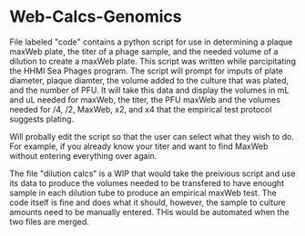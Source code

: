 # Web-Calcs-Genomics

File labeled "code" contains a python script for use in determining a plaque maxWeb plate, the titer of a phage sample, and the needed volume of a dilution to create a maxWeb plate. This script was written while parcipitating the HHMI Sea Phages program. The script will prompt for imputs of plate diameter, plaque diamter, the volume added to the culture that was plated, and the number of PFU. It will take this data and display the volumes in mL and uL needed for maxWeb, the titer, the PFU maxWeb and the volumes needed for /4, /2, MaxWeb, x2, and x4 that the empirical test protocol suggests plating. 

Will probally edit the script so that the user can select what they wish to do. For example, if you already know your titer and want to find MaxWeb without entering everything over again. 

The file "dilution calcs" is a WIP that would take the preivious script and use its data to produce the volumes needed to be transfered to have enought sample in each dilution tube to produce an empirical maxWeb test. The code itself is fine and does what it should, however, the sample to culture amounts need to be manually entered. THis would be automated when the two files are merged. 
